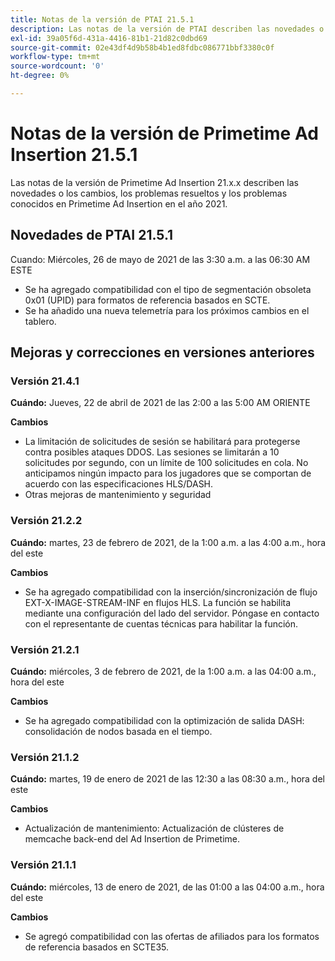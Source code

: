 ```yaml
---
title: Notas de la versión de PTAI 21.5.1
description: Las notas de la versión de PTAI describen las novedades o los cambios, los problemas resueltos y conocidos de Primetime Ad Insertion en el año 2021.
exl-id: 39a05f6d-431a-4416-81b1-21d82c0dbd69
source-git-commit: 02e43df4d9b58b4b1ed8fdbc086771bbf3380c0f
workflow-type: tm+mt
source-wordcount: '0'
ht-degree: 0%

---
```


# Notas de la versión de Primetime Ad Insertion 21.5.1

Las notas de la versión de Primetime Ad Insertion 21.x.x describen las novedades o los cambios, los problemas resueltos y los problemas conocidos en Primetime Ad Insertion en el año 2021.

## Novedades de PTAI 21.5.1

Cuando:  Miércoles, 26 de mayo de 2021 de las 3:30 a.m. a las 06:30 AM ESTE

* Se ha agregado compatibilidad con el tipo de segmentación obsoleta 0x01 (UPID) para formatos de referencia basados en SCTE.
* Se ha añadido una nueva telemetría para los próximos cambios en el tablero.

## Mejoras y correcciones en versiones anteriores

### Versión 21.4.1

**Cuándo:** Jueves, 22 de abril de 2021 de las 2:00 a las 5:00 AM ORIENTE

**Cambios**

* La limitación de solicitudes de sesión se habilitará para protegerse contra posibles ataques DDOS. Las sesiones se limitarán a 10 solicitudes por segundo, con un límite de 100 solicitudes en cola. No anticipamos ningún impacto para los jugadores que se comportan de acuerdo con las especificaciones HLS/DASH.
* Otras mejoras de mantenimiento y seguridad

### Versión 21.2.2

**Cuándo:** martes, 23 de febrero de 2021, de la 1:00 a.m. a las 4:00 a.m., hora del este

**Cambios**

* Se ha agregado compatibilidad con la inserción/sincronización de flujo EXT-X-IMAGE-STREAM-INF en flujos HLS. La función se habilita mediante una configuración del lado del servidor. Póngase en contacto con el representante de cuentas técnicas para habilitar la función.

### Versión 21.2.1

**Cuándo:** miércoles, 3 de febrero de 2021, de la 1:00 a.m. a las 04:00 a.m., hora del este

**Cambios**

* Se ha agregado compatibilidad con la optimización de salida DASH: consolidación de nodos basada en el tiempo.

### Versión 21.1.2

**Cuándo:** martes, 19 de enero de 2021 de las 12:30 a las 08:30 a.m., hora del este

**Cambios**

* Actualización de mantenimiento: Actualización de clústeres de memcache back-end del Ad Insertion de Primetime.

### Versión 21.1.1

**Cuándo:** miércoles, 13 de enero de 2021, de las 01:00 a las 04:00 a.m., hora del este

**Cambios**

* Se agregó compatibilidad con las ofertas de afiliados para los formatos de referencia basados en SCTE35.
